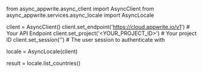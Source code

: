 from async_appwrite.async_client import AsyncClient
from async_appwrite.services.async_locale import AsyncLocale


client = AsyncClient()
client.set_endpoint('https://cloud.appwrite.io/v1') # Your API Endpoint
client.set_project('<YOUR_PROJECT_ID>') # Your project ID
client.set_session('') # The user session to authenticate with

locale = AsyncLocale(client)

result = locale.list_countries()
